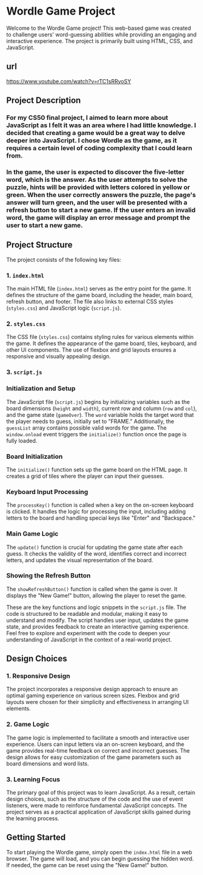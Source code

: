 # Wordle Game Project

Welcome to the Wordle Game project! This web-based game was created to challenge users' word-guessing abilities while providing an engaging and interactive experience. The project is primarily built using HTML, CSS, and JavaScript.

## url

https://www.youtube.com/watch?v=rTC1sRRyoSY

## Project Description

### For my CS50 final project, I aimed to learn more about JavaScript as I felt it was an area where I had little knowledge. I decided that creating a game would be a great way to delve deeper into JavaScript. I chose Wordle as the game, as it requires a certain level of coding complexity that I could learn from.

### In the game, the user is expected to discover the five-letter word, which is the answer. As the user attempts to solve the puzzle, hints will be provided with letters colored in yellow or green. When the user correctly answers the puzzle, the page's answer will turn green, and the user will be presented with a refresh button to start a new game. If the user enters an invalid word, the game will display an error message and prompt the user to start a new game.

## Project Structure

The project consists of the following key files:

### 1. `index.html`

The main HTML file (`index.html`) serves as the entry point for the game. It defines the structure of the game board, including the header, main board, refresh button, and footer. The file also links to external CSS styles (`styles.css`) and JavaScript logic (`script.js`).

### 2. `styles.css`

The CSS file (`styles.css`) contains styling rules for various elements within the game. It defines the appearance of the game board, tiles, keyboard, and other UI components. The use of flexbox and grid layouts ensures a responsive and visually appealing design.

### 3. `script.js`

### **Initialization and Setup**

The JavaScript file (`script.js`) begins by initializing variables such as the board dimensions (`height` and `width`), current row and column (`row` and `col`), and the game state (`gameOver`). The `word` variable holds the target word that the player needs to guess, initially set to "FRAME." Additionally, the `guessList` array contains possible valid words for the game. The `window.onload` event triggers the `initialize()` function once the page is fully loaded.

### **Board Initialization**

The `initialize()` function sets up the game board on the HTML page. It creates a grid of tiles where the player can input their guesses.

### **Keyboard Input Processing**

The `processKey()` function is called when a key on the on-screen keyboard is clicked. It handles the logic for processing the input, including adding letters to the board and handling special keys like "Enter" and "Backspace."

### **Main Game Logic**

The `update()` function is crucial for updating the game state after each guess. It checks the validity of the word, identifies correct and incorrect letters, and updates the visual representation of the board.

### **Showing the Refresh Button**

The `showRefreshButton()` function is called when the game is over. It displays the "New Game!" button, allowing the player to reset the game.

These are the key functions and logic snippets in the `script.js` file. The code is structured to be readable and modular, making it easy to understand and modify. The script handles user input, updates the game state, and provides feedback to create an interactive gaming experience. Feel free to explore and experiment with the code to deepen your understanding of JavaScript in the context of a real-world project.

## Design Choices

### 1. Responsive Design

The project incorporates a responsive design approach to ensure an optimal gaming experience on various screen sizes. Flexbox and grid layouts were chosen for their simplicity and effectiveness in arranging UI elements.

### 2. Game Logic

The game logic is implemented to facilitate a smooth and interactive user experience. Users can input letters via an on-screen keyboard, and the game provides real-time feedback on correct and incorrect guesses. The design allows for easy customization of the game parameters such as board dimensions and word lists.

### 3. Learning Focus

The primary goal of this project was to learn JavaScript. As a result, certain design choices, such as the structure of the code and the use of event listeners, were made to reinforce fundamental JavaScript concepts. The project serves as a practical application of JavaScript skills gained during the learning process.

## Getting Started

To start playing the Wordle game, simply open the `index.html` file in a web browser. The game will load, and you can begin guessing the hidden word. If needed, the game can be reset using the "New Game!" button.

